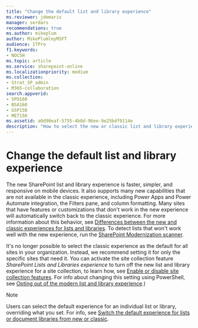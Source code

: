 ```yaml
---
title: "Change the default list and library experience"
ms.reviewer: jdemaris
manager: serdars
recommendations: true
ms.author: mikeplum
author: MikePlumleyMSFT
audience: ITPro
f1.keywords:
- NOCSH
ms.topic: article
ms.service: sharepoint-online
ms.localizationpriority: medium
ms.collection:  
- Strat_SP_admin
- M365-collaboration
search.appverid:
- SPO160
- BSA160
- GSP150
- MET150
ms.assetid: a0d90eaf-5755-4b8d-96ee-9e25bdf9114e
description: "How to select the new or classic list and library experience for a site. "
---
```


# Change the default list and library experience

The new SharePoint list and library experience is faster, simpler, and responsive on mobile devices. It also supports many new capabilities that are not available in the classic experience, including Power Apps and Power Automate integration, the Filters pane, and column formatting. Many sites that have features or customizations that don't work in the new experience will automatically switch back to the classic experience. For more information about this behavior, see [Differences between the new and classic experiences for lists and libraries](https://support.office.com/article/30e1aab0-a5cc-4363-b7f2-09e2ae07d4dc). To detect lists that won't work well with the new experience, run the [SharePoint Modernization scanner](/sharepoint/dev/transform/modernize-scanner).

It's no longer possible to select the classic experience as the default for all sites in your organization. Instead, we recommend setting it for only the specific sites that need it. You can activate the site collection feature _SharePoint Lists and Libraries experience_ to turn off the new list and library experience for a site collection, to learn how, see [Enable or disable site collection features](https://support.office.com/article/a2f2a5c2-093d-4897-8b7f-37f86d83df04). For info about changing this setting using PowerShell, see [Opting out of the modern list and library experience](/sharepoint/dev/transform/modernize-userinterface-lists-and-libraries-optout).)

> [!NOTE]
> Users can select the default experience for an individual list or library, overriding what you set. For info, see [Switch the default experience for lists or document libraries from new or classic](https://support.office.com/article/66dac24b-4177-4775-bf50-3d267318caa9).
